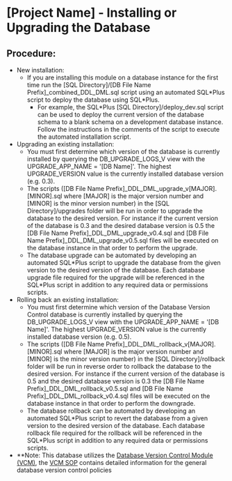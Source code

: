 # [Project Name] - Installing or Upgrading the Database

## Procedure:
- New installation:
  - If you are installing this module on a database instance for the first time run the [SQL Directory]/[DB File Name Prefix]_combined_DDL_DML.sql script using an automated SQL\*Plus script to deploy the database using SQL\*Plus.
    - For example, the SQL\*Plus [SQL Directory]/deploy_dev.sql script can be used to deploy the current version of the database schema to a blank schema on a development database instance.  Follow the instructions in the comments of the script to execute the automated installation script.
- Upgrading an existing installation:
  - You must first determine which version of the database is currently installed by querying the DB_UPGRADE_LOGS_V view with the UPGRADE_APP_NAME = '[DB Name]'.  The highest UPGRADE_VERSION value is the currently installed database version (e.g. 0.3).  
  - The scripts ([DB File Name Prefix]_DDL_DML_upgrade_v[MAJOR].[MINOR].sql where [MAJOR] is the major version number and [MINOR] is the minor version number) in the [SQL Directory]/upgrades folder will be run in order to upgrade the database to the desired version.  For instance if the current version of the database is 0.3 and the desired database version is 0.5 the [DB File Name Prefix]_DDL_DML_upgrade_v0.4.sql and [DB File Name Prefix]_DDL_DML_upgrade_v0.5.sql files will be executed on the database instance in that order to perform the upgrade.  
  - The database upgrade can be automated by developing an automated SQL\*Plus script to upgrade the database from the given version to the desired version of the database.  Each database upgrade file required for the upgrade will be referenced in the SQL\*Plus script in addition to any required data or permissions scripts.  
- Rolling back an existing installation:
  - You must first determine which version of the Database Version Control database is currently installed by querying the DB_UPGRADE_LOGS_V view with the UPGRADE_APP_NAME = '[DB Name]'.  The highest UPGRADE_VERSION value is the currently installed database version (e.g. 0.5).  
  - The scripts ([DB File Name Prefix]_DDL_DML_rollback_v[MAJOR].[MINOR].sql where [MAJOR] is the major version number and [MINOR] is the minor version number) in the [SQL Directory]/rollback folder will be run in reverse order to rollback the database to the desired version.  For instance if the current version of the database is 0.5 and the desired database version is 0.3 the [DB File Name Prefix]_DDL_DML_rollback_v0.5.sql and [DB File Name Prefix]_DDL_DML_rollback_v0.4.sql files will be executed on the database instance in that order to perform the downgrade.  
  - The database rollback can be automated by developing an automated SQL\*Plus script to revert the database from a given version to the desired version of the database.  Each database rollback file required for the rollback will be referenced in the SQL\*Plus script in addition to any required data or permissions scripts.  
- **Note: This database utilizes the [Database Version Control Module (VCM)](https://github.com/PIFSC-NMFS-NOAA/PIFSC-DBVersionControlModule), the [VCM SOP](https://github.com/PIFSC-NMFS-NOAA/PIFSC-DBVersionControlModule/blob/master/docs/DB%20Version%20Control%20Module%20SOP.MD) contains detailed information for the general database version control policies
